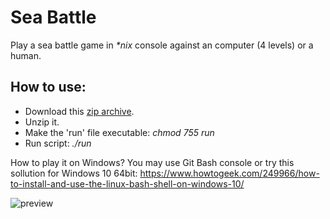# Sea Battle
Play a sea battle game in _*nix_ console against an computer (4 levels) or a human.

## How to use:
* Download this [zip archive](https://codeload.github.com/varajan/bashSeaBattle/zip/master).
* Unzip it.
* Make the 'run' file executable: _chmod 755 run_
* Run script: _./run_

How to play it on Windows? You may use Git Bash console or try this sollution for Windows 10 64bit:
https://www.howtogeek.com/249966/how-to-install-and-use-the-linux-bash-shell-on-windows-10/

![preview](https://github.com/varajan/bashSeaBattle/blob/master/img/gameScreen2.png?raw=true)
